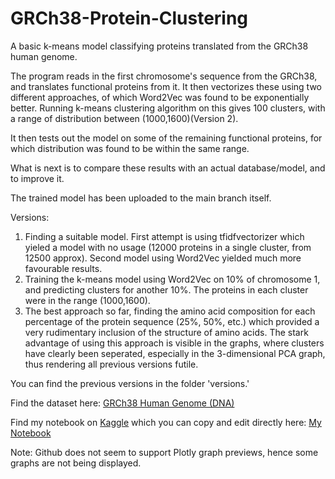 # GRCh38-Protein-Clustering
A basic k-means model classifying proteins translated from the GRCh38 human genome.

The program reads in the first chromosome's sequence from the GRCh38, and translates functional proteins from it.
It then vectorizes these using two different approaches, of which Word2Vec was found to be exponentially better.
Running k-means clustering algorithm on this gives 100 clusters, with a range of distribution between (1000,1600)(Version 2).

It then tests out the model on some of the remaining functional proteins, for which distribution was found to be within the same range.

What is next is to compare these results with an actual database/model, and to improve it.

The trained model has been uploaded to the main branch itself.

Versions:
  1. Finding a suitable model. First attempt is using tfidfvectorizer which yieled a model with no usage (12000 proteins in a single cluster, from 12500 approx). Second model using Word2Vec yielded much more favourable results.
  2. Training the k-means model using Word2Vec on 10% of chromosome 1, and predicting clusters for another 10%. The proteins in each cluster were in the range (1000,1600).
  3. The best approach so far, finding the amino acid composition for each percentage of the protein sequence (25%, 50%, etc.) which provided a very rudimentary inclusion of the structure of amino acids. The stark advantage of using this approach is visible in the graphs, where clusters have clearly been seperated, especially in the 3-dimensional PCA graph, thus rendering all previous versions futile.
 
 You can find the previous versions in the folder 'versions.'

Find the dataset here: [GRCh38 Human Genome (DNA)](https://www.kaggle.com/datasets/aliabedimadiseh/grch38-human-genome-dna)

Find my notebook on [Kaggle](https://www.kaggle.com/) which you can copy and edit directly here: [My Notebook](https://www.kaggle.com/code/shashwatsaini04/grch38-protein-clustering)

Note: Github does not seem to support Plotly graph previews, hence some graphs are not being displayed.
